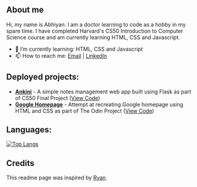 <!--
**abhiyanbeta/abhiyanbeta** is a ✨ _special_ ✨ repository because its `README.md` (this file) appears on your GitHub profile.
-->

## About me

Hi, my name is Abhiyan. I am a doctor learning to code as a hobby in my spare time. I have completed Harvard's CS50 Introduction to Computer Science course and am currently learning HTML, CSS and Javascript.

<!-- - 🔭 I’m currently working on: -->

- 🌱 I’m currently learning: HTML, CSS and Javascript
- 📫 How to reach me: [Email](mailto:shiny-08.brink@icloud.com) | [LinkedIn](https://www.linkedin.com/in/abhiyanbeta/)

## Deployed projects:

- **[Ankini](https://ankini-app.herokuapp.com/)** - A simple notes management web app built using Flask as part of CS50 Final Project ([View Code](https://github.com/abhiyanbeta/ankini-app))
- **[Google Homepage](https://abhiyanbeta.github.io/google-homepage/)** - Attempt at recreating Google homepage using HTML and CSS as part of The Odin Project ([View Code](https://github.com/abhiyanbeta/google-homepage))


## Languages:

[![Top Langs](https://github-readme-stats.vercel.app/api/top-langs/?username=abhiyanbeta&langs_count=5&layout=compact)](https://github.com/anuraghazra/github-readme-stats)

## Credits

This readme page was inspired by [Ryan](https://dev.to/denvermullets/how-to-use-your-github-s-profile-readme-as-a-portfolio-page-336e).
